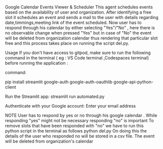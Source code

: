 Google Calendar Events Viewer & Scheduler
This agent schedules events based on the availability of user and organization. After identifying a free slot it schedules an event and sends a mail to the user with details regarding date,timmings,meeting link of the event scheduled. Now user has to respond through his calendar by either selecting "Yes"/"No" , here there is no observable change when pressed "Yes" but in case of "No" the event will be deleted from organization calendar thus rendering that particular slot free and this process takes place on running the script del.py.

Usage
If you don't have access to gitpod, make sure to run the following command in the terminal ( eg : VS Code terminal ,Codespaces terminal) before running the application :

command:

pip install streamlit google-auth google-auth-oauthlib google-api-python-client

Run the Streamlit app:
streamlit run automated.py

Authenticate with your Google account:
Enter your email address

NOTE
User has to respond by yes or no through his google calendar . While responding "yes" might not be necessary responding "no" is important To remove slots that have been responded with "no" we have to run this python script in the terminal as follows python del.py On doing this the details of the user who responded no will be stored in a csv file. The event will be deleted from organization's calendar
